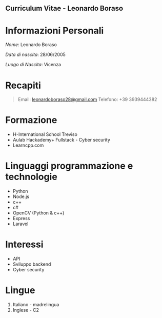 ## Curriculum Vitae - Leonardo Boraso

# **Informazioni Personali**
*Nome*: Leonardo Boraso

*Data di nascita*: 28/06/2005

*Luogo di Nascita*: Vicenza

# **Recapiti**
> Email: leonardoboraso28@gmail.com
> Telefono: +39 3939444382

# **Formazione**
- H-International School Treviso
- Aulab Hackademy+ Fullstack - Cyber security
- Learncpp.com

# **Linguaggi programmazione e technologie**
- Python
- Node.js
- c++
- c#
- OpenCV (Python & c++)
- Express
- Laravel

# **Interessi**
- API
- Sviluppo backend
- Cyber security

# **Lingue**
1. Italiano - madrelingua
2. Inglese - C2


